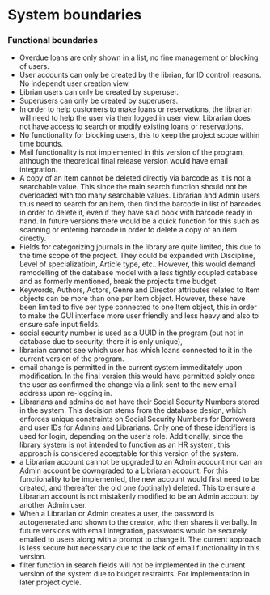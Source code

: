 # System boundaries

### Functional boundaries
- Overdue loans are only shown in a list, no fine management or blocking of users.
- User accounts can only be created by the librian, for ID controll reasons. No independt user creation view.
- Librian users can only be created by superuser.
- Superusers can only be created by superusers.
- In order to help customers to make loans or reservations, the librarian will need to help the user via their logged in user view. Librarian does not have access to search or modify existing loans or reservations.
- No functionality for blocking users, this to keep the project scope within time bounds.
- Mail functionality is not implemented in this version of the program, although the theoretical final release version would have email integration.
- A copy of an item cannot be deleted directly via barcode as it is not a searchable value. This since the main search function should not be overloaded with too many searchable values. Librarian and Admin users thus need to search for an item, then find the barcode in list of barcodes in order to delete it, even if they have said book with barcode ready in hand. In future versions there would be a quick function for this such as scanning or entering barcode in order to delete a copy of an item directly. 
- Fields for categorizing journals in the library are quite limited, this due to the time scope of the project. They could be expanded with Discipline, Level of specializatioin, Article type, etc.. However, this would demand remodelling of the database model with a less tightly coupled database and as formerly mentioned, break the projects time budget.
- Keywords, Authors, Actors, Genre and Director attributes related to Item objects can be more than one per Item object. However, these have been limited to five per type connected to one Item object, this in order to make the GUI interface more user friendly and less heavy and also to ensure safe input fields.
- social security number is used as a UUID in the program (but not in database due to security, there it is only unique), 
- librarian cannot see which user has which loans connected to it in the current version of the program.
- email change is permitted in the current system immeditately upon modification. In the final version this would have permitted solely once the user as confirmed the change via a link sent to the new email address upon re-logging in. 
- Librarians and admins do not have their Social Security Numbers stored in the system. This decision stems from the database design, which enforces unique constraints on Social Security Numbers for Borrowers and user IDs for Admins and Librarians. Only one of these identifiers is used for login, depending on the user's role. Additionally, since the library system is not intended to function as an HR system, this approach is considered acceptable for this version of the system.
- a Librarian account cannot be upgraded to an Admin account nor can an Admin account be downgraded to a Libriaran account. For this functionality to be implemented, the new account would first need to be created, and thereafter the old one (optinally) deleted. This to ensure a Librarian account is not mistakenly modified to be an Admin account by another Admin user.
- When a Librarian or Admin creates a user, the password is autogenerated and shown to the creator, who then shares it verbally. In future versions with email integration, passwords would be securely emailed to users along with a prompt to change it. The current approach is less secure but necessary due to the lack of email functionality in this version.
- filter function in search fields will not be implemented in the current version of the system due to budget restraints. For implementation in later project cycle.
